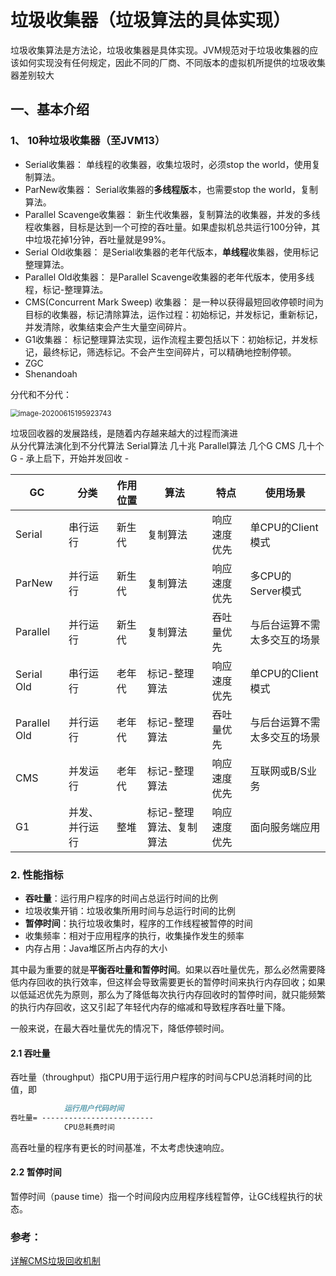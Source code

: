 

# 垃圾收集器（垃圾算法的具体实现）

垃圾收集算法是方法论，垃圾收集器是具体实现。JVM规范对于垃圾收集器的应该如何实现没有任何规定，因此不同的厂商、不同版本的虚拟机所提供的垃圾收集器差别较大



## 一、基本介绍

### 1、 10种垃圾收集器（至JVM13）

- Serial收集器： 单线程的收集器，收集垃圾时，必须stop the world，使用复制算法。
- ParNew收集器： Serial收集器的**多线程版**本，也需要stop the world，复制算法。
- Parallel Scavenge收集器： 新生代收集器，复制算法的收集器，并发的多线程收集器，目标是达到一个可控的吞吐量。如果虚拟机总共运行100分钟，其中垃圾花掉1分钟，吞吐量就是99%。
- Serial Old收集器： 是Serial收集器的老年代版本，**单线程**收集器，使用标记整理算法。
- Parallel Old收集器： 是Parallel Scavenge收集器的老年代版本，使用多线程，标记-整理算法。
- CMS(Concurrent Mark Sweep) 收集器： 是一种以获得最短回收停顿时间为目标的收集器，标记清除算法，运作过程：初始标记，并发标记，重新标记，并发清除，收集结束会产生大量空间碎片。
- G1收集器： 标记整理算法实现，运作流程主要包括以下：初始标记，并发标记，最终标记，筛选标记。不会产生空间碎片，可以精确地控制停顿。
- ZGC
- Shenandoah



分代和不分代：

<img src="https://gitee.com/BlacksJack/picture-bed/raw/master/img/20200910165318.png" alt="image-20200615195923743" style="zoom:80%;" />



垃圾回收器的发展路线，是随着内存越来越大的过程而演进							
		从分代算法演化到不分代算法
			Serial算法 			几十兆
			Parallel算法 		几个G
			CMS				 	几十个G  - 承上启下，开始并发回收 -



| GC           | 分类           | 作用位置 | 算法                    | 特点         | 使用场景                     |
| ------------ | -------------- | -------- | ----------------------- | ------------ | ---------------------------- |
| Serial       | 串行运行       | 新生代   | 复制算法                | 响应速度优先 | 单CPU的Client模式            |
| ParNew       | 并行运行       | 新生代   | 复制算法                | 响应速度优先 | 多CPU的Server模式            |
| Parallel     | 并行运行       | 新生代   | 复制算法                | 吞吐量优先   | 与后台运算不需太多交互的场景 |
| Serial Old   | 串行运行       | 老年代   | 标记-整理算法           | 响应速度优先 | 单CPU的Client模式            |
| Parallel Old | 并行运行       | 老年代   | 标记-整理算法           | 吞吐量优先   | 与后台运算不需太多交互的场景 |
| CMS          | 并发运行       | 老年代   | 标记-整理算法           | 响应速度优先 | 互联网或B/S业务              |
| G1           | 并发、并行运行 | 整堆     | 标记-整理算法、复制算法 | 响应速度优先 | 面向服务端应用               |



### 2. 性能指标

- **吞吐量**：运行用户程序的时间占总运行时间的比例
- 垃圾收集开销：垃圾收集所用时间与总运行时间的比例
- **暂停时间**：执行垃圾收集时，程序的工作线程被暂停的时间
- 收集频率：相对于应用程序的执行，收集操作发生的频率
- 内存占用：Java堆区所占内存的大小

其中最为重要的就是**平衡吞吐量和暂停时间**。如果以吞吐量优先，那么必然需要降低内存回收的执行效率，但这样会导致需要更长的暂停时间来执行内存回收；如果以低延迟优先为原则，那么为了降低每次执行内存回收时的暂停时间，就只能频繁的执行内存回收，这又引起了年轻代内存的缩减和导致程序吞吐量下降。

一般来说，在最大吞吐量优先的情况下，降低停顿时间。

#### 2.1 吞吐量

吞吐量（throughput）指CPU用于运行用户程序的时间与CPU总消耗时间的比值，即

```markdown
			运行用户代码时间
吞吐量= -------------------------
			CPU总耗费时间
```

高吞吐量的程序有更长的时间基准，不太考虑快速响应。



#### 2.2 暂停时间

暂停时间（pause time）指一个时间段内应用程序线程暂停，让GC线程执行的状态。









### 参考：

[详解CMS垃圾回收机制](https://www.cnblogs.com/Leo_wl/p/5393300.html)





